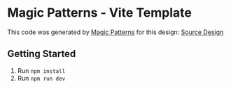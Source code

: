 # Magic Patterns - Vite Template

This code was generated by [Magic Patterns](https://magicpatterns.com) for this design: [Source Design](https://www.magicpatterns.com/c/aswwvfquyuhfdxuh1rlptr)

## Getting Started

1. Run `npm install`
2. Run `npm run dev`
